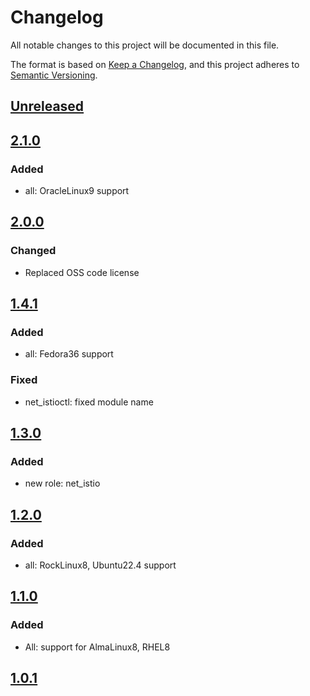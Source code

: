 # Changelog

All notable changes to this project will be documented in this file.

The format is based on [Keep a Changelog](https://keepachangelog.com/en/1.0.0/),
and this project adheres to [Semantic Versioning](https://semver.org/spec/v2.0.0.html).

## [Unreleased]

## [2.1.0]

### Added

- all: OracleLinux9 support

## [2.0.0]

### Changed

- Replaced OSS code license

## [1.4.1]

### Added

- all: Fedora36 support

### Fixed

- net_istioctl: fixed module name

## [1.3.0]

### Added

- new role: net_istio

## [1.2.0]

### Added

- all: RockLinux8, Ubuntu22.4 support

## [1.1.0]

### Added

- All: support for AlmaLinux8, RHEL8

## [1.0.1]

[Unreleased]: https://github.com/aplatform64/aplatform64/compare/2.1.0...HEAD
[2.1.0]: https://github.com/aplatform64/aplatform64/compare/2.0.0...2.1.0
[2.0.0]: https://github.com/aplatform64/aplatform64/compare/1.4.1...2.0.0
[1.4.1]: https://github.com/aplatform64/aplatform64/compare/1.3.0...1.4.1
[1.3.0]: https://github.com/aplatform64/aplatform64/compare/1.2.0...1.3.0
[1.2.0]: https://github.com/aplatform64/aplatform64/compare/1.1.0...1.2.0
[1.1.0]: https://github.com/aplatform64/aplatform64/compare/1.0.1...1.1.0
[1.0.1]: https://github.com/aplatform64/aplatform64/releases/tag/1.0.1
